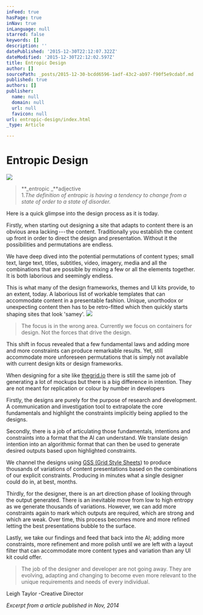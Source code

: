 ```yaml
---
inFeed: true
hasPage: true
inNav: true
inLanguage: null
starred: false
keywords: []
description: ''
datePublished: '2015-12-30T22:12:07.322Z'
dateModified: '2015-12-30T22:12:02.597Z'
title: Entropic Design
author: []
sourcePath: _posts/2015-12-30-bcdd6596-1adf-43c2-ab97-f90f5e9cdabf.md
published: true
authors: []
publisher:
  name: null
  domain: null
  url: null
  favicon: null
url: entropic-design/index.html
_type: Article

---
```

# 

# Entropic Design
![](https://the-grid-user-content.s3-us-west-2.amazonaws.com/88f40646-e780-41c6-be79-cd73458a0ad2.jpg)

> **_entropic _**adjective  
> 1\._The definition of entropic is having a tendency to change from a state of order to a state of disorder._

Here is a quick glimpse into the design process as it is today.

Firstly, when starting out designing a site that adapts to content there is an obvious area lacking --- the content. Traditionally you establish the content up front in order to direct the design and presentation. Without it the possibilities and permutations are endless.

We have deep dived into the potential permutations of content types; small text, large text, titles, subtitles, video, imagery, media and all the combinations that are possible by mixing a few or all the elements together. It is both laborious and seemingly endless.

This is what many of the design frameworks, themes and UI kits provide, to an extent, today. A laborious list of workable templates that can accommodate content in a presentable fashion. Unique, unorthodox or unexpecting content then has to be retro-fitted which then quickly starts shaping sites that look 'samey'.
![](https://the-grid-user-content.s3-us-west-2.amazonaws.com/29ac5252-af07-4837-84ed-981f4693b37d.jpg)

> The focus is in the wrong area. Currently we focus on containers for design. Not the forces that drive the design.

This shift in focus revealed that a few fundamental laws and adding more and more constraints can produce remarkable results. Yet, still accommodate more unforeseen permutations that is simply not available with current design kits or design frameworks.

When designing for a site like [thegrid.io][0] there is still the same job of generating a lot of mockups but there is a big difference in intention. They are not meant for replication or colour by number in developers

Firstly, the designs are purely for the purpose of research and development. A communication and investigation tool to extrapolate the core fundamentals and highlight the constraints implicitly being applied to the designs.

Secondly, there is a job of articulating those fundamentals, intentions and constraints into a format that the AI can understand. We translate design intention into an algorithmic format that can then be used to generate desired outputs based upon highlighted constraints.

We channel the designs using [GSS (Grid Style Sheets][1]) to produce thousands of variations of content presentations based on the combinations of our explicit constraints. Producing in minutes what a single designer could do in, at best, months.

Thirdly, for the designer, there is an art direction phase of looking through the output generated. There is an inevitable move from low to high entropy as we generate thousands of variations. However, we can add more constraints again to mark which outputs are required, which are strong and which are weak. Over time, this process becomes more and more refined letting the best presentations bubble to the surface.

Lastly, we take our findings and feed that back into the AI; adding more constraints, more refinement and more polish until we are left with a layout filter that can accommodate more content types and variation than any UI kit could offer.

> The job of the designer and developer are not going away. They are evolving, adapting and changing to become even more relevant to the unique requirements and needs of every individual.

Leigh Taylor -Creative Director

_Excerpt from a article published in Nov, 2014_

[0]: http://thegrid.io/#7
[1]: http://gridstylesheets.org/
